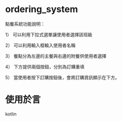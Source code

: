 # ordering_system
點餐系統功能說明：

1） 可以利用下拉式選單讓使用者選擇該班級

2） 可以利用輸入框輸入使用者名稱

3） 餐點分為左邊的主餐與右邊的附餐供使用者選擇

4） 下方提供兩個按鈕，分別為訂購重填

5） 當使用者按下訂購按鈕後，會將訂購資訊顯示在下方。

# 使用於言
kotlin
